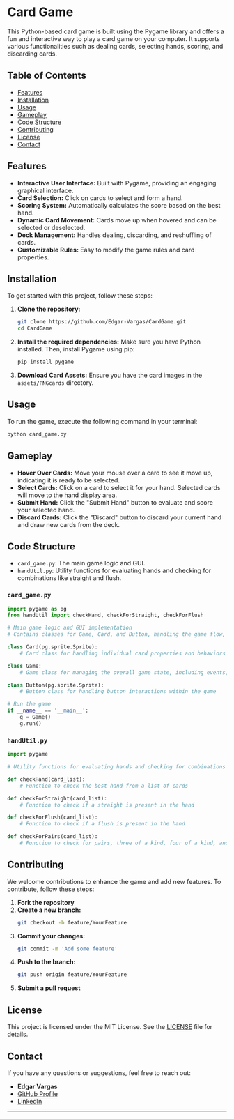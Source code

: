 

# Card Game

This Python-based card game is built using the Pygame library and offers a fun and interactive way to play a card game on your computer. It supports various functionalities such as dealing cards, selecting hands, scoring, and discarding cards.

## Table of Contents
- [Features](#features)
- [Installation](#installation)
- [Usage](#usage)
- [Gameplay](#gameplay)
- [Code Structure](#code-structure)
- [Contributing](#contributing)
- [License](#license)
- [Contact](#contact)

## Features
- **Interactive User Interface:** Built with Pygame, providing an engaging graphical interface.
- **Card Selection:** Click on cards to select and form a hand.
- **Scoring System:** Automatically calculates the score based on the best hand.
- **Dynamic Card Movement:** Cards move up when hovered and can be selected or deselected.
- **Deck Management:** Handles dealing, discarding, and reshuffling of cards.
- **Customizable Rules:** Easy to modify the game rules and card properties.

## Installation
To get started with this project, follow these steps:

1. **Clone the repository:**
   ```sh
   git clone https://github.com/Edgar-Vargas/CardGame.git
   cd CardGame
   ```

2. **Install the required dependencies:**
   Make sure you have Python installed. Then, install Pygame using pip:
   ```sh
   pip install pygame
   ```

3. **Download Card Assets:**
   Ensure you have the card images in the `assets/PNGcards` directory.

## Usage
To run the game, execute the following command in your terminal:
```sh
python card_game.py
```

## Gameplay
- **Hover Over Cards:** Move your mouse over a card to see it move up, indicating it is ready to be selected.
- **Select Cards:** Click on a card to select it for your hand. Selected cards will move to the hand display area.
- **Submit Hand:** Click the "Submit Hand" button to evaluate and score your selected hand.
- **Discard Cards:** Click the "Discard" button to discard your current hand and draw new cards from the deck.

## Code Structure
- `card_game.py`: The main game logic and GUI.
- `handUtil.py`: Utility functions for evaluating hands and checking for combinations like straight and flush.

### `card_game.py`

```python
import pygame as pg
from handUtil import checkHand, checkForStraight, checkForFlush

# Main game logic and GUI implementation
# Contains classes for Game, Card, and Button, handling the game flow, card interactions, and UI elements

class Card(pg.sprite.Sprite):
    # Card class for handling individual card properties and behaviors

class Game:
    # Game class for managing the overall game state, including events, updates, and rendering

class Button(pg.sprite.Sprite):
    # Button class for handling button interactions within the game

# Run the game
if __name__ == '__main__':
    g = Game()
    g.run()
```

### `handUtil.py`

```python
import pygame

# Utility functions for evaluating hands and checking for combinations

def checkHand(card_list):
    # Function to check the best hand from a list of cards

def checkForStraight(card_list):
    # Function to check if a straight is present in the hand

def checkForFlush(card_list):
    # Function to check if a flush is present in the hand

def checkForPairs(card_list):
    # Function to check for pairs, three of a kind, four of a kind, and full house in the hand
```

## Contributing
We welcome contributions to enhance the game and add new features. To contribute, follow these steps:

1. **Fork the repository**
2. **Create a new branch:**
   ```sh
   git checkout -b feature/YourFeature
   ```
3. **Commit your changes:**
   ```sh
   git commit -m 'Add some feature'
   ```
4. **Push to the branch:**
   ```sh
   git push origin feature/YourFeature
   ```
5. **Submit a pull request**

## License
This project is licensed under the MIT License. See the [LICENSE](LICENSE) file for details.

## Contact
If you have any questions or suggestions, feel free to reach out:

- **Edgar Vargas**
- [GitHub Profile](https://github.com/Edgar-Vargas)
- [LinkedIn](https://www.linkedin.com/in/edgar-vargas)

---


